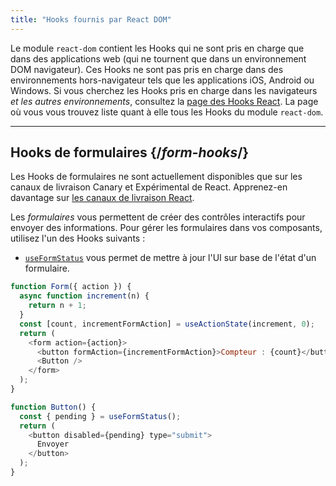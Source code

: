 ```yaml
---
title: "Hooks fournis par React DOM"
---
```


<Intro>

Le module `react-dom` contient les Hooks qui ne sont pris en charge que dans des applications web (qui ne tournent que dans un environnement DOM navigateur). Ces Hooks ne sont pas pris en charge dans des environnements hors-navigateur tels que les applications iOS, Android ou Windows. Si vous cherchez les Hooks pris en charge dans les navigateurs *et les autres environnements*, consultez la [page des Hooks React](/reference/react). La page où vous vous trouvez liste quant à elle tous les Hooks du module `react-dom`.

</Intro>

---

## Hooks de formulaires {/*form-hooks*/}

<Canary>

Les Hooks de formulaires ne sont actuellement disponibles que sur les canaux de livraison Canary et Expérimental de React. Apprenez-en davantage sur [les canaux de livraison React](/community/versioning-policy#all-release-channels).

</Canary>

Les *formulaires* vous permettent de créer des contrôles interactifs pour envoyer des informations.  Pour gérer les formulaires dans vos composants, utilisez l'un des Hooks suivants :

* [`useFormStatus`](/reference/react-dom/hooks/useFormStatus) vous permet de mettre à jour l'UI sur base de l'état d'un formulaire.

```js
function Form({ action }) {
  async function increment(n) {
    return n + 1;
  }
  const [count, incrementFormAction] = useActionState(increment, 0);
  return (
    <form action={action}>
      <button formAction={incrementFormAction}>Compteur : {count}</button>
      <Button />
    </form>
  );
}

function Button() {
  const { pending } = useFormStatus();
  return (
    <button disabled={pending} type="submit">
      Envoyer
    </button>
  );
}
```
